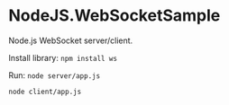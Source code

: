 # NodeJS.WebSocketSample
Node.js WebSocket server/client.

Install library:
`npm install ws`

Run:
`node server/app.js`

`node client/app.js`
